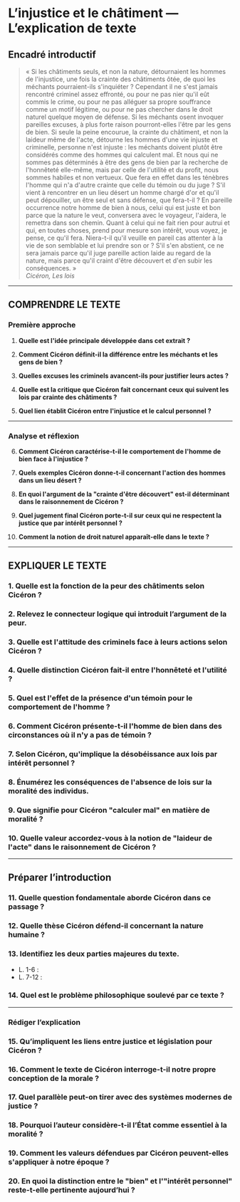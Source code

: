 # L’injustice et le châtiment — L’explication de texte

## Encadré introductif
> « Si les châtiments seuls, et non la nature, détournaient les hommes de l'injustice, une fois la crainte des châtiments ôtée, de quoi les méchants pourraient-ils s'inquiéter ? Cependant il ne s'est jamais rencontré criminel assez effronté, ou pour ne pas nier qu'il eût commis le crime, ou pour ne pas alléguer sa propre souffrance comme un motif légitime, ou pour ne pas chercher dans le droit naturel quelque moyen de défense. Si les méchants osent invoquer pareilles excuses, à plus forte raison pourront-elles l'être par les gens de bien. Si seule la peine encourue, la crainte du châtiment, et non la laideur même de l'acte, détourne les hommes d'une vie injuste et criminelle, personne n'est injuste : les méchants doivent plutôt être considérés comme des hommes qui calculent mal. Et nous qui ne sommes pas déterminés à être des gens de bien par la recherche de l'honnêteté elle-même, mais par celle de l'utilité et du profit, nous sommes habiles et non vertueux. Que fera en effet dans les ténèbres l'homme qui n'a d'autre crainte que celle du témoin ou du juge ? S'il vient à rencontrer en un lieu désert un homme chargé d'or et qu'il peut dépouiller, un être seul et sans défense, que fera-t-il ? En pareille occurrence notre homme de bien à nous, celui qui est juste et bon parce que la nature le veut, conversera avec le voyageur, l'aidera, le remettra dans son chemin. Quant à celui qui ne fait rien pour autrui et qui, en toutes choses, prend pour mesure son intérêt, vous voyez, je pense, ce qu'il fera. Niera-t-il qu'il veuille en pareil cas attenter à la vie de son semblable et lui prendre son or ? S'il s'en abstient, ce ne sera jamais parce qu'il juge pareille action laide au regard de la nature, mais parce qu'il craint d'être découvert et d'en subir les conséquences. »  
> *Cicéron, Les lois*

---

## COMPRENDRE LE TEXTE

### Première approche

1. **Quelle est l'idée principale développée dans cet extrait ?**  
   
2. **Comment Cicéron définit-il la différence entre les méchants et les gens de bien ?**  

3. **Quelles excuses les criminels avancent-ils pour justifier leurs actes ?**  

4. **Quelle est la critique que Cicéron fait concernant ceux qui suivent les lois par crainte des châtiments ?**  

5. **Quel lien établit Cicéron entre l'injustice et le calcul personnel ?**  

---

### Analyse et réflexion

6. **Comment Cicéron caractérise-t-il le comportement de l'homme de bien face à l'injustice ?**  

7. **Quels exemples Cicéron donne-t-il concernant l'action des hommes dans un lieu désert ?**  

8. **En quoi l'argument de la "crainte d'être découvert" est-il déterminant dans le raisonnement de Cicéron ?**  

9. **Quel jugement final Cicéron porte-t-il sur ceux qui ne respectent la justice que par intérêt personnel ?**  

10. **Comment la notion de droit naturel apparaît-elle dans le texte ?**  

---

## EXPLIQUER LE TEXTE

### 1. Quelle est la fonction de la peur des châtiments selon Cicéron ?  

### 2. Relevez le connecteur logique qui introduit l’argument de la peur.  

### 3. Quelle est l'attitude des criminels face à leurs actions selon Cicéron ?  

### 4. Quelle distinction Cicéron fait-il entre l'honnêteté et l'utilité ?  

### 5. Quel est l'effet de la présence d'un témoin pour le comportement de l'homme ?  

### 6. Comment Cicéron présente-t-il l'homme de bien dans des circonstances où il n'y a pas de témoin ?  

### 7. Selon Cicéron, qu'implique la désobéissance aux lois par intérêt personnel ?  

### 8. Énumérez les conséquences de l'absence de lois sur la moralité des individus.  

### 9. Que signifie pour Cicéron "calculer mal" en matière de moralité ?  

### 10. Quelle valeur accordez-vous à la notion de "laideur de l'acte" dans le raisonnement de Cicéron ?  

---

## Préparer l’introduction

### 11. Quelle question fondamentale aborde Cicéron dans ce passage ?  

### 12. Quelle thèse Cicéron défend-il concernant la nature humaine ?  

### 13. Identifiez les deux parties majeures du texte.  
- L. 1-6 :  
- L. 7-12 :  

### 14. Quel est le problème philosophique soulevé par ce texte ?  

---

### Rédiger l’explication

### 15. Qu’impliquent les liens entre justice et législation pour Cicéron ?  

### 16. Comment le texte de Cicéron interroge-t-il notre propre conception de la morale ?  

### 17. Quel parallèle peut-on tirer avec des systèmes modernes de justice ?  

### 18. Pourquoi l’auteur considère-t-il l’État comme essentiel à la moralité ?  

### 19. Comment les valeurs défendues par Cicéron peuvent-elles s'appliquer à notre époque ?  

### 20. En quoi la distinction entre le "bien" et l'"intérêt personnel" reste-t-elle pertinente aujourd’hui ?  